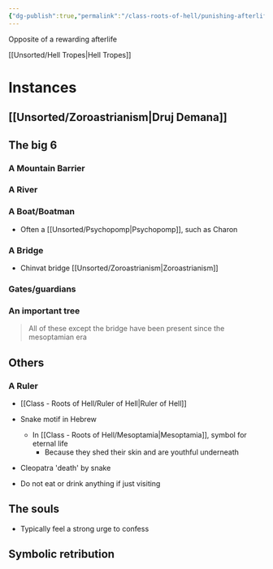 ```yaml
---
{"dg-publish":true,"permalink":"/class-roots-of-hell/punishing-afterlife/"}
---
```



Opposite of a rewarding afterlife

[[Unsorted/Hell Tropes\|Hell Tropes]]

# Instances
## [[Unsorted/Zoroastrianism\|Druj Demana]]






<div class="transclusion internal-embed is-loaded"><div class="markdown-embed">





## The big 6
### A Mountain Barrier
### A River
### A Boat/Boatman
- Often a [[Unsorted/Psychopomp\|Psychopomp]], such as Charon
### A Bridge
- Chinvat bridge [[Unsorted/Zoroastrianism\|Zoroastrianism]]
### Gates/guardians
### An important tree
> All of these except the bridge have been present since the mesoptamian era

## Others
### A Ruler
- [[Class - Roots of Hell/Ruler of Hell\|Ruler of Hell]]

- Snake motif in Hebrew
	- In [[Class - Roots of Hell/Mesoptamia\|Mesoptamia]], symbol for eternal life
		- Because they shed their skin and are youthful underneath
- Cleopatra 'death' by snake

 - Do not eat or drink anything if just visiting

</div></div>



## The souls
- Typically feel a strong urge to confess


## Symbolic retribution
